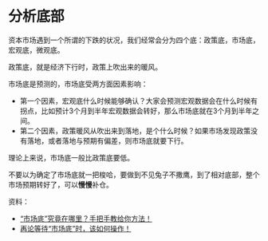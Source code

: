 # 分析底部

资本市场遇到一个所谓的下跌的状况，我们经常会分为四个底：政策底，市场底，宏观底，微观底。

政策底，就是经济下行时，政策上吹出来的暖风。

市场底是预测的，市场底受两方面因素影响：

* 第一个因素，宏观底什么时候能够确认？大家会预测宏观数据会在什么时候有拐点，比如预计3个月到半年宏观数据会转好，那么市场底就在3个月到半年之间。
* 第二个因素，政策暖风从吹出来到落地，是个什么时候？如果市场发现政策没有落地，或者落地与预期有偏差，则市场底就要下行。

理论上来说，市场底一般比政策底要低。

不要以为确定了市场底就一把梭哈，要做到不见兔子不撒鹰，到了相对底部，整个市场预期转好了，可以**慢慢**补仓。

资料：

* [“市场底”究竟在哪里？手把手教给你方法！][1]
* [再论等待“市场底”时，该如何操作！][2]

[1]: https://www.bilibili.com/read/cv15757265
[2]: https://www.bilibili.com/read/cv15776002